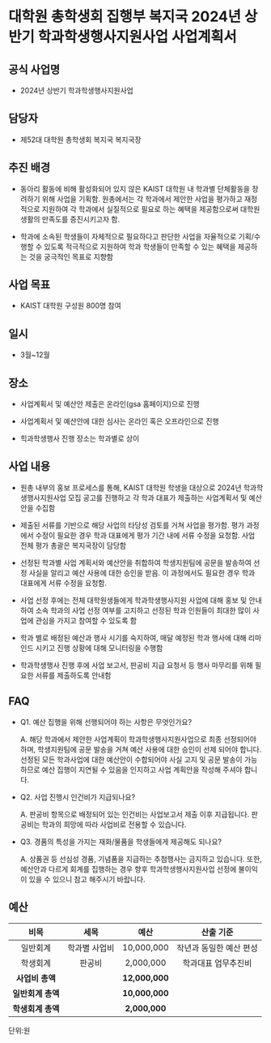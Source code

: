 대학원 총학생회 집행부 복지국 2024년 상반기 학과학생행사지원사업 사업계획서
===

## 공식 사업명

- 2024년 상반기 학과학생행사지원사업

## 담당자

- 제52대 대학원 총학생회 복지국 복지국장

## 추진 배경

- 동아리 활동에 비해 활성화되어 있지 않은 KAIST 대학원 내 학과별 단체활동을 장려하기 위해 사업을 기획함. 원총에서는 각 학과에서 제안한 사업을 평가하고 재정적으로 지원하여 각 학과에서 실질적으로 필요로 하는 혜택을 제공함으로써 대학원 생활의 만족도를 증진시키고자 함.

- 학과에 소속된 학생들이 자체적으로 필요하다고 판단한 사업을 자율적으로 기획/수행할 수 있도록 적극적으로 지원하여 학과 학생들이 만족할 수 있는 혜택을 제공하는 것을 궁극적인 목표로 지향함

## 사업 목표

- KAIST 대학원 구성원 800명 참여 

## 일시

- 3월~12월 

## 장소

- 사업계획서 및 예산안 제출은 온라인(gsa 홈페이지)으로 진행

- 사업계획서 및 예산안에 대한 심사는 온라인 혹은 오프라인으로 진행

- 힉과학생행사 진행 장소는 학과별로 상이

## 사업 내용

- 원총 내부의 홍보 프로세스를 통해, KAIST 대학원 학생을 대상으로 2024년 학과학생행사지원사업 모집 공고를 진행하고 각 학과 대표가 제출하는 사업계획서 및 예산안을 수집함

- 제출된 서류를 기반으로 해당 사업의 타당성 검토를 거쳐 사업을 평가함. 평가 과정에서 수정이 필요한 경우 학과 대표에게 평가 기간 내에 서류 수정을 요청함. 사업 전체 평가 총괄은 복지국장이 담당함

- 선정된 학과별 사업 계획서와 예산안을 취합하여 학생지원팀에 공문을 발송하여 선정 사실을 알리고 예산 사용에 대한 승인을 받음. 이 과정에서도 필요한 경우 학과 대표에게 서류 수정을 요청함. 

- 사업 선정 후에는 전체 대학원생들에게 학과학생행사지원 사업에 대해 홍보 및 안내하여 소속 학과의 사업 선정 여부를 고지하고 선정된 학과 인원들이 최대한 많이 사업에 관심을 가지고 참여할 수 있도록 함

- 학과 별로 배정된 예산과 행사 시기를 숙지하여, 매달 예정된 학과 행사에 대해 리마인드 시키고 진행 상황에 대해 모니터링을 수행함

- 학과학생행사 진행 후에 사업 보고서, 판공비 지급 요청서 등 행사 마무리를 위해 필요한 서류를 제출하도록 안내함

## FAQ

- Q1. 예산 집행을 위해 선행되어야 하는 사항은 무엇인가요?

	A. 해당 학과에서 제안한 사업계획이 학과학생행사지원사업으로 최종 선정되어야 하며, 학생지원팀에 공문 발송을 거쳐 예산 사용에 대한 승인이 선제 되어야 합니다. 선정된 모든 학과사업에 대한 예산안이 수합되어야 사실 고지 및 공문 발송이 가능하므로 예산 집행이 지연될 수 있음을 인지하고 사업 계획안을 작성해 주셔야 합니다.

- Q2. 사업 진행시 인건비가 지급되나요?

	A. 판공비 항목으로 배정되어 있는 인건비는 사업보고서 제출 이후 지급됩니다. 판공비는 학과의 희망에 따라 사업비로 전용할 수 있습니다.

- Q3. 경품의 특성을 가지는 재화/물품을 학생들에게 제공해도 되나요?

	A. 상품권 등 선심성 경품, 기념품을 지급하는 추첨행사는 금지하고 있습니다. 또한, 예산안과 다르게 회계를 집행하는 경우 향후 학과학생행사지원사업 선정에 불이익이 있을 수 있으니 참고 해주시기 바랍니다.



## 예산

|  **비목** |   **세목**   | **예산** |  **산출 기준** |
|:----------:|:------------:|:--------:|:--------:|
|일반회계| 학과별 사업비 |  10,000,000 | 작년과 동일한 예산 편성 |
|학생회계| 판공비 |  2,000,000 | 학과대표 업무추진비 |
|   **사업비 총액**  |        | **12,000,000** |       |
|   **일반회계 총액**  |        | **10,000,000** |       |
|   **학생회계 총액**  |        | **2,000,000** |       |

단위:원 



